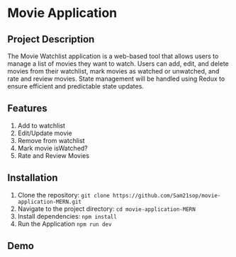 # Movie Application

## Project Description
The Movie Watchlist application is a web-based tool that allows users to manage a list of movies they want to watch. Users can add, edit, and delete movies from their watchlist, mark movies as watched or unwatched, and rate and review movies. State management will be handled using Redux to ensure efficient and predictable state updates.


## Features
1. Add to watchlist
2. Edit/Update movie
3. Remove from watchlist
4. Mark movie isWatched?
5. Rate and Review Movies


## Installation
1. Clone the repository: `git clone https://github.com/Sam21sop/movie-application-MERN.git`
2. Navigate to the project directory: `cd movie-application-MERN`
3. Install dependencies: `npm install`
4. Run the Application `npm run dev`

## Demo
